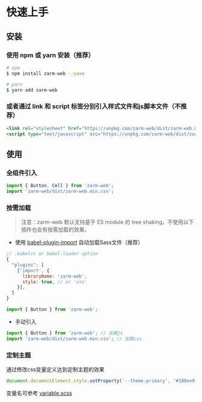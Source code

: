 # 快速上手

## 安装

### 使用 npm 或 yarn 安装（推荐）

```bash
# npm
$ npm install zarm-web --save

# yarn
$ yarn add zarm-web
```

### 或者通过 link 和 script 标签分别引入样式文件和js脚本文件（不推荐）

```html
<link rel="stylesheet" href="https://unpkg.com/zarm-web/dist/zarm-web.min.css">
<script type="text/javascript" src="https://unpkg.com/zarm-web/dist/zarm-web.min.js"></script>
```

## 使用

### 全组件引入

```js
import { Button, Cell } from 'zarm-web';
import 'zarm-web/dist/zarm-web.min.css';
```

### 按需加载

> 注意：zarm-web 默认支持基于 ES module 的 tree shaking，不使用以下插件也会有按需加载的效果。

- 使用 [babel-plugin-import](https://github.com/ant-design/babel-plugin-import) 自动加载Sass文件（推荐）

```js
// .babelrc or babel-loader option
{
  "plugins": [
    ['import', {
      libraryName: 'zarm-web',
      style: true, // or 'css'
    }],
  ]
}
```

```js
import { Button } from 'zarm-web';
```

- 手动引入

```js
import { Button } from 'zarm-web'; // 加载js
import 'zarm-web/dist/zarm-web.min.css'; // 加载css
```

### 定制主题

通过修改css变量定义达到定制主题的效果

```js
document.documentElement.style.setProperty('--theme-primary', '#108ee9');
```

变量名可参考 [variable.scss](https://github.com/JeromeLin/zarm-web/blob/dev-zarm-web/components/style/themes/variable.scss)

